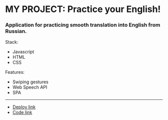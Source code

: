 # MY PROJECT: Practice your English! 
### Application for practicing smooth translation into English from Russian. 
Stack: 
- Javascript
- HTML 
- CSS

Features:
- Swiping gestures
- Web Speech API
- SPA

---
- [Deploy link](https://vovoka-path.github.io/practice-translate/)
- [Code link](https://github.com/vovoka-path/practice-translate/tree/develop)
